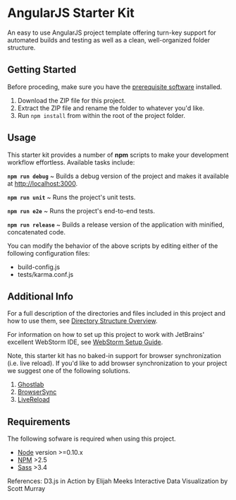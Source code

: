 # AngularJS Starter Kit

An easy to use AngularJS project template offering turn-key support for automated builds and testing as well as a clean, well-organized folder structure.

## Getting Started

Before proceding, make sure you have the [prerequisite software](#requirements) installed.

1. Download the ZIP file for this project.
1. Extract the ZIP file and rename the folder to whatever you'd like.
1. Run `npm install` from within the root of the project folder.

## Usage

This starter kit provides a number of **npm** scripts to make your development workflow effortless. Available tasks include:

**`npm run debug`** ~ Builds a debug version of the project and makes it available at [http://localhost:3000](http://localhost:3000).

**`npm run unit`** ~ Runs the project's unit tests.

**`npm run e2e`** ~ Runs the project's end-to-end tests.

**`npm run release`** ~ Builds a release version of the application with minified, concatenated code.

You can modify the behavior of the above scripts by editing either of the following configuration files:

- build-config.js
- tests/karma.conf.js

## Additional Info

For a full description of the directories and files included in this project and how to use them, see [Directory Structure Overview](docs/Directory_Structure_Overview.md).

For information on how to set up this project to work with JetBrains' excellent WebStorm IDE, see [WebStorm Setup Guide](docs/WebStorm_Setup_Guide.md).

Note, this starter kit has no baked-in support for browser synchronization (i.e. live reload). If you'd like to add browser synchronization to your project we suggest one of the following solutions.

1. [Ghostlab](http://vanamco.com/ghostlab/)
2. [BrowserSync](http://www.browsersync.io/)
3. [LiveReload](http://livereload.com/)

## Requirements

The following sofware is required when using this project.

+ [Node](http://nodejs.org/) version >=0.10.x
+ [NPM](https://www.npmjs.com/) >2.5
+ [Sass](http://sass-lang.com/) >3.4

References:
D3.js in Action by Elijah Meeks
Interactive Data Visualization by Scott Murray

